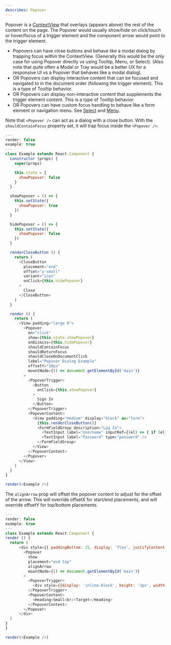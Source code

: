 ```yaml
---
describes: Popover
---
```

Popover is  a [ContextView](#ContextView) that overlays (appears above) the rest of the content on the page. The Popover would usually show/hide  on click/touch or hover/focus of a trigger element and the component arrow would point to the trigger element.
- Popovers can have close buttons and behave like a modal dialog by trapping focus within the ContextView. (Generally this would be the only case for using Popover directly vs using Tooltip, Menu, or Select). (Also note that quite often a Modal or Tray would be a better UX for a responsive UI vs a Popover that behaves like a modal dialog).
- OR Popovers can display interactive content that can be focused and navigated to in the document order (following the trigger element). This is a type of Tooltip behavior.
- OR Popovers can display non-interactive content that supplements the trigger element content. This is a type of Tooltip behavior.
- OR Popovers can have custom focus handling to behave like a form element or navigation menu. See [Select](#Select) and [Menu](#Menu).

Note that `<Popover />` can act as a dialog with a close button. With the `shouldContainFocus` property
set, it will trap focus inside the `<Popover />`.

```js
---
render: false
example: true
---
class Example extends React.Component {
  constructor (props) {
    super(props)

    this.state = {
      showPopover: false
    }
  }

  showPopover = () => {
    this.setState({
      showPopover: true
    })
  }

  hidePopover = () => {
    this.setState({
      showPopover: false
    })
  }

  renderCloseButton () {
    return (
      <CloseButton
        placement="end"
        offset="x-small"
        variant="icon"
        onClick={this.hidePopover}
      >
        Close
      </CloseButton>
    )
  }

  render () {
    return (
      <View padding="large 0">
        <Popover
          on="click"
          show={this.state.showPopover}
          onDismiss={this.hidePopover}
          shouldContainFocus
          shouldReturnFocus
          shouldCloseOnDocumentClick
          label="Popover Dialog Example"
          offsetY="16px"
          mountNode={() => document.getElementById('main')}
        >
          <PopoverTrigger>
            <Button
              onClick={this.showPopover}
            >
              Sign In
            </Button>
          </PopoverTrigger>
          <PopoverContent>
            <View padding="medium" display="block" as="form">
              {this.renderCloseButton()}
              <FormFieldGroup description="Log In">
                <TextInput label="Username" inputRef={(el) => { if (el) { this._username = el } }}/>
                <TextInput label="Password" type="password" />
              </FormFieldGroup>
            </View>
          </PopoverContent>
        </Popover>
      </View>
    )
  }
}

render(<Example />)

```
The `alignArrow` prop will offset the popover content to adjust for the offset of the arrow.
This will override offsetX for start/end placements, and will override offsetY for top/bottom placements.
```js
---
render: false
example: true
---
class Example extends React.Component {
render () {
  return (
      <div style={{ paddingBottom: 25, display: 'flex', justifyContent: 'center' }}>
        <Popover
          show
          placement="end top"
          alignArrow
          mountNode={() => document.getElementById('main')}
        >
          <PopoverTrigger>
            <div style={{display: 'inline-block', height: '3px', width: '3px', background: 'blue'}}/>
          </PopoverTrigger>
          <PopoverContent>
            <Heading>Small<br/>Target</Heading>
          </PopoverContent>
        </Popover>
      </div>
  )
}
}

render(<Example />)
```
